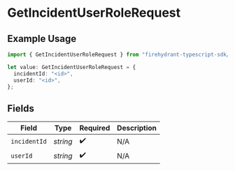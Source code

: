 # GetIncidentUserRoleRequest

## Example Usage

```typescript
import { GetIncidentUserRoleRequest } from "firehydrant-typescript-sdk/models/operations";

let value: GetIncidentUserRoleRequest = {
  incidentId: "<id>",
  userId: "<id>",
};
```

## Fields

| Field              | Type               | Required           | Description        |
| ------------------ | ------------------ | ------------------ | ------------------ |
| `incidentId`       | *string*           | :heavy_check_mark: | N/A                |
| `userId`           | *string*           | :heavy_check_mark: | N/A                |